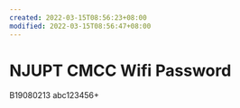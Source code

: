 ```yaml
---
created: 2022-03-15T08:56:23+08:00
modified: 2022-03-15T08:56:47+08:00
---
```


# NJUPT CMCC Wifi Password

B19080213
abc123456+
